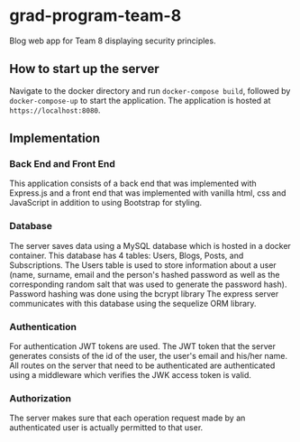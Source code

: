 # grad-program-team-8

Blog web app for Team 8 displaying security principles.

## How to start up the server

Navigate to the docker directory and run `docker-compose build`, followed by `docker-compose-up` to start the application. The application is hosted at `https://localhost:8080`.

## Implementation

### Back End and Front End

This application consists of a back end that was implemented with Express.js and a front end that was implemented with vanilla html, css and JavaScript in addition to using Bootstrap for styling.

### Database

The server saves data using a MySQL database which is hosted in a docker container. This database has 4 tables: Users, Blogs, Posts, and Subscriptions.
The Users table is used to store information about a user (name, surname, email and the person's hashed password as well as the corresponding random salt that was used to generate the password hash). Password hashing was done using the bcrypt library The express server communicates with this database using the sequelize ORM library.

### Authentication

For authentication JWT tokens are used. The JWT token that the server generates consists of the id of the user, the user's email and his/her name. All routes on the server that need to be authenticated are authenticated using a middleware which verifies the JWK access token is valid.

### Authorization

The server makes sure that each operation request made by an authenticated user is actually permitted to that user.
